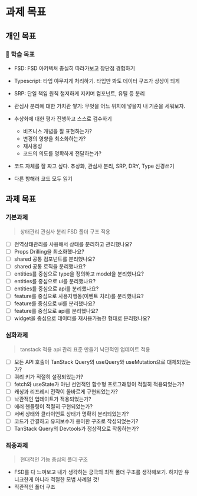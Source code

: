 # 과제 목표

## 개인 목표

### 🎯 학습 목표

- FSD: FSD 아키텍처 충실히 따라가보고 장단점 경험하기
- Typescript: 타입 야무지게 처리하기. 타입만 봐도 데이터 구조가 상상이 되게
- SRP: 단일 책임 원칙 철저하게 지키며 컴포넌트, 유틸 등 분리
- 관심사 분리에 대한 가치관 쌓기: 무엇을 어느 위치에 넣을지 내 기준을 세워보자.
- 추상화에 대한 평가 진행하고 스스로 검수하기
  - 비즈니스 개념을 잘 표현하는가?
  - 변경의 영향을 최소화하는가?
  - 재사용성
  - 코드의 의도를 명확하게 전달하는가?

- 코드 자체를 잘 짜고 싶다. 추상화, 관심사 분리, SRP, DRY, Type 신경쓰기
- 다른 항해러 코드 모두 읽기

## 과제 목표

### 기본과제

> 상태관리
> 관심사 분리
> FSD 폴더 구조 적용

- [ ] 전역상태관리를 사용해서 상태를 분리하고 관리했나요?
- [ ] Props Drilling을 최소화했나요?
- [ ] shared 공통 컴포넌트를 분리했나요?
- [ ] shared 공통 로직을 분리했나요?
- [ ] entities를 중심으로 type을 정의하고 model을 분리했나요?
- [ ] entities를 중심으로 ui를 분리했나요?
- [ ] entities를 중심으로 api를 분리했나요?
- [ ] feature를 중심으로 사용자행동(이벤트 처리)를 분리했나요?
- [ ] feature를 중심으로 ui를 분리했나요?
- [ ] feature를 중심으로 api를 분리했나요?
- [ ] widget을 중심으로 데이터를 재사용가능한 형태로 분리했나요?

### 심화과제

> tanstack 적용
> api 관리 표준 만들기
> 낙관적인 업데이트 적용

- [ ] 모든 API 호출이 TanStack Query의 useQuery와 useMutation으로 대체되었는가?
- [ ] 쿼리 키가 적절히 설정되었는가?
- [ ] fetch와 useState가 아닌 선언적인 함수형 프로그래밍이 적절히 적용되었는가?
- [ ] 캐싱과 리프레시 전략이 올바르게 구현되었는가?
- [ ] 낙관적인 업데이트가 적용되었는가?
- [ ] 에러 핸들링이 적절히 구현되었는가?
- [ ] 서버 상태와 클라이언트 상태가 명확히 분리되었는가?
- [ ] 코드가 간결하고 유지보수가 용이한 구조로 작성되었는가?
- [ ] TanStack Query의 Devtools가 정상적으로 작동하는가?

### 최종과제

> 현대적인 기능 중심의 폴더 구조

- FSD를 다 느껴보고 내가 생각하는 궁극의 최적 폴더 구조를 생각해보기. 하지만 유니크한게 아니라 적절한 모범 사례일 것!
- 직관적인 폴더 구조
